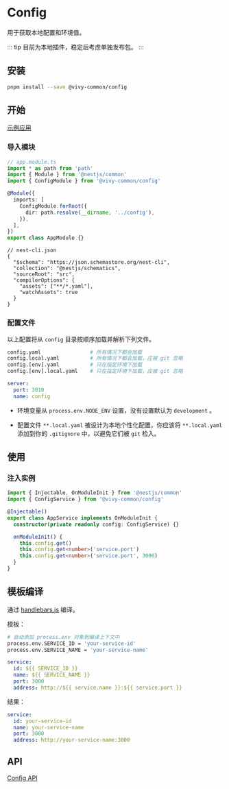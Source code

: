 # Config

用于获取本地配置和环境值。

::: tip
目前为本地插件，稳定后考虑单独发布包。
:::

## 安装

```bash
pnpm install --save @vivy-common/config
```

## 开始

[示例应用](https://github.com/haiweilian/vivy-nest-admin/tree/main/vivy-modules/vivy-system)

### 导入模块

```ts
// app.module.ts
import * as path from 'path'
import { Module } from '@nestjs/common'
import { ConfigModule } from '@vivy-common/config'

@Module({
  imports: [
    ConfigModule.forRoot({
      dir: path.resolve(__dirname, '../config'),
    }),
  ],
})
export class AppModule {}
```

```json{7}
// nest-cli.json
{
  "$schema": "https://json.schemastore.org/nest-cli",
  "collection": "@nestjs/schematics",
  "sourceRoot": "src",
  "compilerOptions": {
    "assets": ["**/*.yaml"],
    "watchAssets": true
  }
}
```

### 配置文件

以上配置将从 `config` 目录按顺序加载并解析下列文件。

```bash
config.yaml                # 所有情况下都会加载
config.local.yaml          # 所有情况下都会加载，应被 git 忽略
config.[env].yaml          # 只在指定环境下加载
config.[env].local.yaml    # 只在指定环境下加载，应被 git 忽略
```

```yaml
server:
  port: 3010
  name: config
```

- 环境变量从 `process.env.NODE_ENV` 设置，没有设置默认为 `development` 。

- 配置文件 `**.local.yaml` 被设计为本地个性化配置，你应该将 `**.local.yaml` 添加到你的 `.gitignore` 中，以避免它们被 `git` 检入。

## 使用

### 注入实例

```ts
import { Injectable, OnModuleInit } from '@nestjs/common'
import { ConfigService } from '@vivy-common/config'

@Injectable()
export class AppService implements OnModuleInit {
  constructor(private readonly config: ConfigService) {}

  onModuleInit() {
    this.config.get()
    this.config.get<number>('service.port')
    this.config.get<number>('service.port', 3000)
  }
}
```

## 模板编译

通过 [handlebars.js](https://github.com/handlebars-lang/handlebars.js) 编译。

模板：

```bash
# 自动添加 process.env 对象到编译上下文中
process.env.SERVICE_ID = 'your-service-id'
process.env.SERVICE_NAME = 'your-service-name'
```

```yaml
service:
  id: ${{ SERVICE_ID }}
  name: ${{ SERVICE_NAME }}
  port: 3000
  address: http://${{ service.name }}:${{ service.port }}
```

结果：

```yaml
service:
  id: your-service-id
  name: your-service-name
  port: 3000
  address: http://your-service-name:3000
```

## API

[Config API](https://github.com/haiweilian/vivy-nest-admin/blob/main/vivy-common/vivy-plugin-config/src/config.service.ts)
